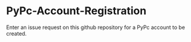 # PyPc-Account-Registration
Enter an issue request on this github repository for a PyPc account to be created.

